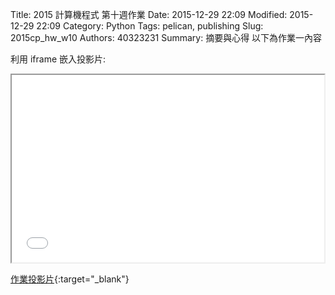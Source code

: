 Title: 2015 計算機程式 第十週作業
Date: 2015-12-29 22:09
Modified: 2015-12-29 22:09
Category: Python
Tags: pelican, publishing
Slug: 2015cp_hw_w10
Authors: 40323231
Summary: 摘要與心得
以下為作業一內容

利用 iframe 嵌入投影片:

<iframe src="simplest6.html" width="500" height="300"></iframe>

[作業投影片](simplest6.html){:target="_blank"}

